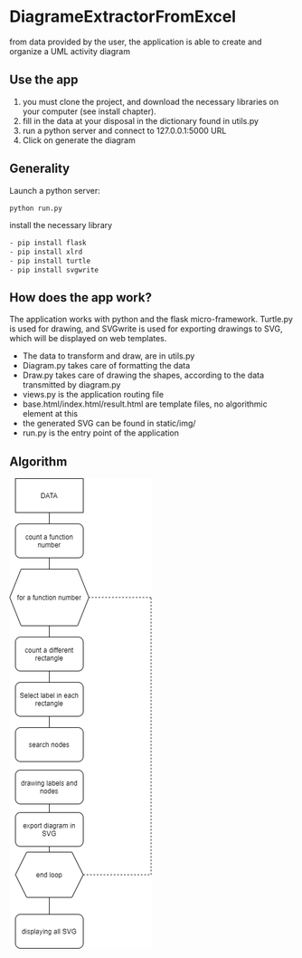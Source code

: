 # DiagrameExtractorFromExcel

from data provided by the user, the application is able to create and organize a UML activity diagram

## Use the app 

1. you must clone the project, and download the necessary libraries on your computer (see install chapter).
2. fill in the data at your disposal in the dictionary found in utils.py
3. run a python server and connect to 127.0.0.1:5000 URL
4. Click on generate the diagram

## Generality

Launch a python server:

    python run.py

install the necessary library

    - pip install flask
    - pip install xlrd
    - pip install turtle
    - pip install svgwrite

## How does the app work?

The application works with python and the flask micro-framework. Turtle.py is used for drawing, and SVGwrite is used for exporting drawings to SVG, which will be displayed on web templates.

- The data to transform and draw, are in utils.py
- Diagram.py takes care of formatting the data
- Draw.py takes care of drawing the shapes, according to the data transmitted by diagram.py
- views.py is the application routing file
- base.html/index.html/result.html are template files, no algorithmic element at this
- the generated SVG can be found in static/img/
- run.py is the entry point of the application

## Algorithm

![FlowChart Diagram](https://github.com/PingCode76/DiagramExtractorFromExcel/blob/master/File/diagramFlowCode.png)


